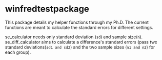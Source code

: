 # winfredtestpackage

This package details my helper functions through my Ph.D.
The current functions are meant to calculate the standard errors for different settings.

se_calculator needs only standard deviation (`sd`) and sample size(`n`).
se_diff_calculator aims to calculate a difference's standard errors (pass two standard deviations(`sd1 and sd2`) and the two sample sizes (`n1 and n2`) for each group).

